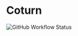 # Coturn

![GitHub Workflow Status](https://img.shields.io/github/workflow/status/crstian19/coturn/Docker)